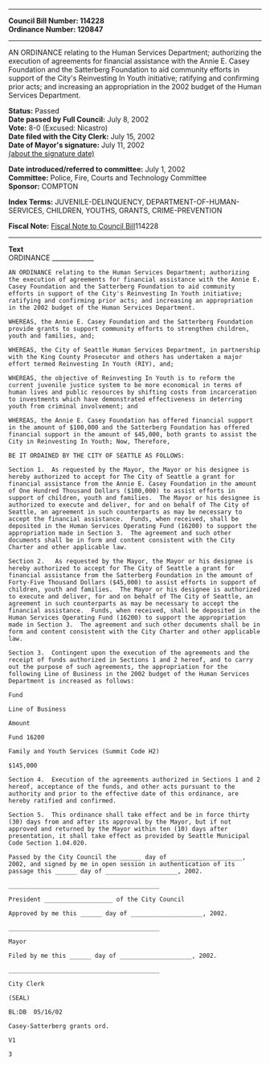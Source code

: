 * * * * *  
  
**Council Bill Number: [](#h0)[](#h2)114228**   
**Ordinance Number: 120847**  
  
* * * * *  
  
AN ORDINANCE relating to the Human Services Department; authorizing the execution of agreements for financial assistance with the Annie E. Casey Foundation and the Satterberg Foundation to aid community efforts in support of the City's Reinvesting In Youth initiative; ratifying and confirming prior acts; and increasing an appropriation in the 2002 budget of the Human Services Department.  
  
**Status:** Passed   
**Date passed by Full Council:** July 8, 2002   
**Vote:** 8-0 (Excused: Nicastro)   
**Date filed with the City Clerk:** July 15, 2002   
**Date of Mayor's signature:** July 11, 2002   
[(about the signature date)](/~public/approvaldate.htm)   
  
  
**Date introduced/referred to committee:** July 1, 2002   
**Committee:** Police, Fire, Courts and Technology Committee   
**Sponsor:** COMPTON   
  
**Index Terms:** JUVENILE-DELINQUENCY, DEPARTMENT-OF-HUMAN-SERVICES, CHILDREN, YOUTHS, GRANTS, CRIME-PREVENTION  
  
**Fiscal Note:** [Fiscal Note to Council Bill](http://clerk.seattle.gov/~public/fnote/114228.htm)[](#h1)[](#h3)114228  
  
* * * * *  
  
**Text**  
    ORDINANCE  _____________  
  
    AN ORDINANCE relating to the Human Services Department; authorizing  
    the execution of agreements for financial assistance with the Annie E.  
    Casey Foundation and the Satterberg Foundation to aid community  
    efforts in support of the City's Reinvesting In Youth initiative;  
    ratifying and confirming prior acts; and increasing an appropriation  
    in the 2002 budget of the Human Services Department.  
  
    WHEREAS, the Annie E. Casey Foundation and the Satterberg Foundation  
    provide grants to support community efforts to strengthen children,  
    youth and families, and;  
  
    WHEREAS, the City of Seattle Human Services Department, in partnership  
    with the King County Prosecutor and others has undertaken a major  
    effort termed Reinvesting In Youth (RIY), and;  
  
    WHEREAS, the objective of Reinvesting In Youth is to reform the  
    current juvenile justice system to be more economical in terms of  
    human lives and public resources by shifting costs from incarceration  
    to investments which have demonstrated effectiveness in deterring  
    youth from criminal involvement; and  
  
    WHEREAS, the Annie E. Casey Foundation has offered financial support  
    in the amount of $100,000 and the Satterberg Foundation has offered  
    financial support in the amount of $45,000, both grants to assist the  
    City in Reinvesting In Youth; Now, Therefore,  
  
    BE IT ORDAINED BY THE CITY OF SEATTLE AS FOLLOWS:  
  
    Section 1.  As requested by the Mayor, the Mayor or his designee is  
    hereby authorized to accept for The City of Seattle a grant for  
    financial assistance from the Annie E. Casey Foundation in the amount  
    of One Hundred Thousand Dollars ($100,000) to assist efforts in  
    support of children, youth and families.  The Mayor or his designee is  
    authorized to execute and deliver, for and on behalf of The City of  
    Seattle, an agreement in such counterparts as may be necessary to  
    accept the financial assistance.  Funds, when received, shall be  
    deposited in the Human Services Operating Fund (16200) to support the  
    appropriation made in Section 3.  The agreement and such other  
    documents shall be in form and content consistent with the City  
    Charter and other applicable law.  
  
    Section 2.   As requested by the Mayor, the Mayor or his designee is  
    hereby authorized to accept for The City of Seattle a grant for  
    financial assistance from the Satterberg Foundation in the amount of  
    Forty-Five Thousand Dollars ($45,000) to assist efforts in support of  
    children, youth and families.  The Mayor or his designee is authorized  
    to execute and deliver, for and on behalf of The City of Seattle, an  
    agreement in such counterparts as may be necessary to accept the  
    financial assistance.  Funds, when received, shall be deposited in the  
    Human Services Operating Fund (16200) to support the appropriation  
    made in Section 3.  The agreement and such other documents shall be in  
    form and content consistent with the City Charter and other applicable  
    law.  
  
    Section 3.  Contingent upon the execution of the agreements and the  
    receipt of funds authorized in Sections 1 and 2 hereof, and to carry  
    out the purpose of such agreements, the appropriation for the  
    following Line of Business in the 2002 budget of the Human Services  
    Department is increased as follows:  
  
    Fund  
  
    Line of Business  
  
    Amount  
  
    Fund 16200  
  
    Family and Youth Services (Summit Code H2)  
  
    $145,000  
  
    Section 4.  Execution of the agreements authorized in Sections 1 and 2  
    hereof, acceptance of the funds, and other acts pursuant to the  
    authority and prior to the effective date of this ordinance, are  
    hereby ratified and confirmed.  
  
    Section 5.  This ordinance shall take effect and be in force thirty  
    (30) days from and after its approval by the Mayor, but if not  
    approved and returned by the Mayor within ten (10) days after  
    presentation, it shall take effect as provided by Seattle Municipal  
    Code Section 1.04.020.  
  
    Passed by the City Council the ______ day of ____________________,  
    2002, and signed by me in open session in authentication of its  
    passage this ______ day of ____________________, 2002.  
  
    __________________________________________  
  
    President ___________________ of the City Council  
  
    Approved by me this ______ day of ____________________, 2002.  
  
    __________________________________________  
  
    Mayor  
  
    Filed by me this ______ day of ____________________, 2002.  
  
    __________________________________________  
  
    City Clerk  
  
    (SEAL)  
  
    BL:DB  05/16/02  
  
    Casey-Satterberg grants ord.  
  
    V1  
  
    3  
